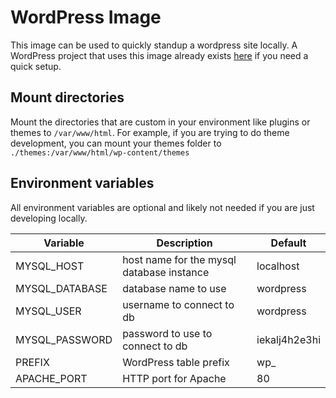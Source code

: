 # WordPress Image

This image can be used to quickly standup a wordpress site locally. A WordPress project that uses this image already exists [here](https://github.com/iamfrisbee/wordpress-project) if you need a quick setup.

## Mount directories

Mount the directories that are custom in your environment like plugins or themes to `/var/www/html`. For example, if you are trying to do theme development, you can mount your themes folder to `./themes:/var/www/html/wp-content/themes`

## Environment variables

All environment variables are optional and likely not needed if you are just developing locally.

Variable | Description | Default
--|--|--
MYSQL_HOST | host name for the mysql database instance | localhost
MYSQL_DATABASE | database name to use | wordpress
MYSQL_USER | username to connect to db | wordpress
MYSQL_PASSWORD | password to use to connect to db | iekalj4h2e3hi
PREFIX | WordPress table prefix | wp_
APACHE_PORT | HTTP port for Apache | 80
